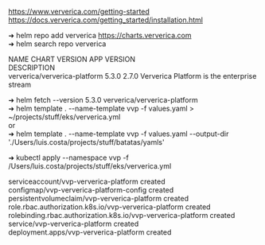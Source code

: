 https://www.ververica.com/getting-started <br />
https://docs.ververica.com/getting_started/installation.html <br />


➜ helm repo add ververica https://charts.ververica.com <br />
➜ helm search repo  ververica <br />

NAME                            CHART VERSION   APP VERSION <br />     DESCRIPTION                                       
ververica/ververica-platform    5.3.0           2.7.0           Ververica Platform is the enterprise stream


➜ helm fetch --version 5.3.0 ververica/ververica-platform <br />
➜ helm template . --name-template vvp -f values.yaml > ~/projects/stuff/eks/ververica.yml <br />
or<br />
➜ helm template . --name-template vvp -f values.yaml --output-dir './Users/luis.costa/projects/stuff/batatas/yamls'


➜ kubectl apply --namespace vvp -f /Users/luis.costa/projects/stuff/eks/ververica.yml <br />

serviceaccount/vvp-ververica-platform created <br />
configmap/vvp-ververica-platform-config created <br />
persistentvolumeclaim/vvp-ververica-platform created <br />
role.rbac.authorization.k8s.io/vvp-ververica-platform created <br />
rolebinding.rbac.authorization.k8s.io/vvp-ververica-platform created <br />
service/vvp-ververica-platform created <br />
deployment.apps/vvp-ververica-platform created <br />
